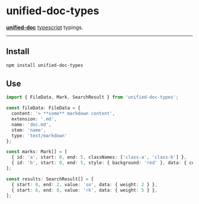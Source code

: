 # unified-doc-types

[**unified-doc**][unified-doc] [typescript][] typings.

---

## Install

```sh
npm install unified-doc-types
```

## Use

```ts
import { FileData, Mark, SearchResult } from 'unified-doc-types';

const fileData: FileData = {
  content: '> **some** markdown content',
  extension: '.md',
  name: 'doc.md',
  stem: 'name',
  type: 'text/markdown'
};

const marks: Mark[] = [
  { id: 'a', start: 0, end: 5, classNames: ['class-a', 'class-b'] },
  { id: 'b', start: 0, end: 5, style: { background: 'red' }, data: { custom: true } },
];

const results: SearchResult[] = [
  { start: 0, end: 2, value: 'so', data: { weight: 2 } },
  { start: 6, end: 8, value: 'rk', data: { weight: 5 } },
];
```

<!-- Definitions -->
[typescript]: https://github.com/microsoft/TypeScript
[unified-doc]: https://github.com/unified-doc/unified-doc
